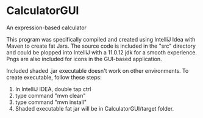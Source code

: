 # CalculatorGUI
An expression-based calculator

This program was specifically compiled and created using IntelliJ Idea with Maven
to create fat Jars. The source code is included in the "src" directory and could
be plopped into IntelliJ with a 11.0.12 jdk for a smooth experience. Pngs are also
included for icons in the GUI-based application.

Included shaded .jar executable doesn't work on other environments. To create executable, follow these steps:
  1) In IntelliJ IDEA, double tap ctrl
  2) type command "mvn clean"
  3) type command "mvn install"
  4) Shaded executable fat jar will be in CalculatorGUI/target folder.
